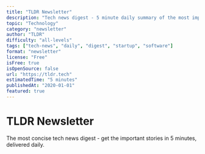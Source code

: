 ```yaml
---
title: "TLDR Newsletter"
description: "Tech news digest - 5 minute daily summary of the most important tech stories"
topic: "Technology"
category: "newsletter"
author: "TLDR"
difficulty: "all-levels"
tags: ["tech-news", "daily", "digest", "startup", "software"]
format: "newsletter"
license: "Free"
isFree: true
isOpenSource: false
url: "https://tldr.tech"
estimatedTime: "5 minutes"
publishedAt: "2020-01-01"
featured: true
---
```


# TLDR Newsletter

The most concise tech news digest - get the important stories in 5 minutes, delivered daily.
